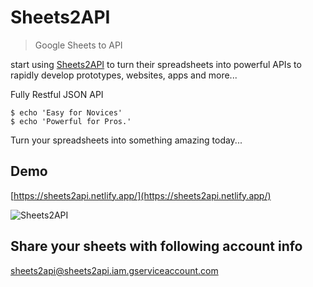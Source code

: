 # Sheets2API
> Google Sheets to API

start using [Sheets2API](https://sheets2api.netlify.app/) to turn their spreadsheets into powerful APIs to rapidly develop prototypes, websites, apps and more...

Fully Restful JSON API
```shell
$ echo 'Easy for Novices'
$ echo 'Powerful for Pros.'
```

Turn your spreadsheets into something amazing today...

## Demo
[https://sheets2api.netlify.app/](https://sheets2api.netlify.app/)

![Sheets2API](./sheets2APIDemo.gif)

## Share your sheets with following account info
sheets2api@sheets2api.iam.gserviceaccount.com

